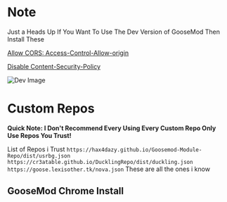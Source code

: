 # Note 
Just a Heads Up If You Want To Use The Dev Version of GooseMod Then Install These

[Allow CORS: Access-Control-Allow-origin](https://chrome.google.com/webstore/detail/allow-cors-access-control/lhobafahddgcelffkeicbaginigeejlf)

[Disable Content-Security-Policy](https://chrome.google.com/webstore/detail/disable-content-security/ieelmcmcagommplceebfedjlakkhpden)

![Dev Image](https://raw.githubusercontent.com/TheRealGWJosh/GooseMod-chrome/master/images/Screenshot%202021-06-10%2011.31.05%20AM.png)
# Custom Repos
**Quick Note: I Don't Recommend Every Using Every Custom Repo Only Use Repos You Trust!**

List of Repos i Trust
``https://hax4dazy.github.io/Goosemod-Module-Repo/dist/usrbg.json``
``https://cr3atable.github.io/DucklingRepo/dist/duckling.json``
``https://goose.lexisother.tk/nova.json``
These are all the ones i know

## GooseMod Chrome Install
